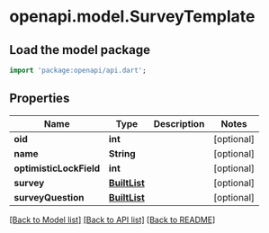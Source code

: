 # openapi.model.SurveyTemplate

## Load the model package
```dart
import 'package:openapi/api.dart';
```

## Properties
Name | Type | Description | Notes
------------ | ------------- | ------------- | -------------
**oid** | **int** |  | [optional] 
**name** | **String** |  | [optional] 
**optimisticLockField** | **int** |  | [optional] 
**survey** | [**BuiltList<Survey>**](Survey.md) |  | [optional] 
**surveyQuestion** | [**BuiltList<SurveyQuestion>**](SurveyQuestion.md) |  | [optional] 

[[Back to Model list]](../README.md#documentation-for-models) [[Back to API list]](../README.md#documentation-for-api-endpoints) [[Back to README]](../README.md)



